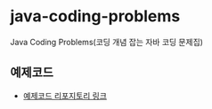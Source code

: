 # java-coding-problems
Java Coding Problems(코딩 개념 잡는 자바 코딩 문제집)

## 예제코드

- [예제코드 리포지토리 링크](https://github.com/PacktPublishing/Java-Coding-Problems)
